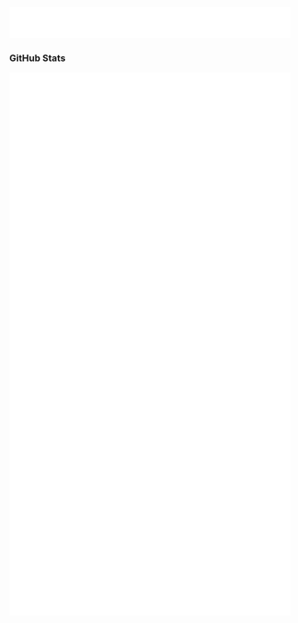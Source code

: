 <p align="center"><img src="./public/logo.svg" /></p>

### GitHub Stats

<p align="left"><img src="./public/github-metrics.svg" /></p>